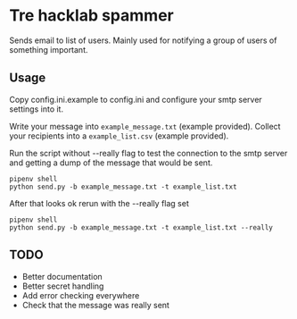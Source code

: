 # Tre hacklab spammer

Sends email to list of users. Mainly used for notifying a group of users of something important.

## Usage

Copy config.ini.example to config.ini and configure your smtp server settings into it.

Write your message into `example_message.txt` (example provided). Collect your recipients into a `example_list.csv` (example provided).

Run the script without --really flag to test the connection to the smtp server and getting a dump of the message that would be sent.

```
pipenv shell
python send.py -b example_message.txt -t example_list.txt
```

After that looks ok rerun with the --really flag set

```
pipenv shell
python send.py -b example_message.txt -t example_list.txt --really
```

## TODO

* Better documentation
* Better secret handling
* Add error checking everywhere
* Check that the message was really sent
